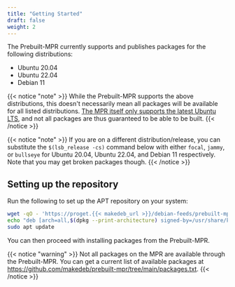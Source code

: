 ```yaml
---
title: "Getting Started"
draft: false
weight: 2
---
```


The Prebuilt-MPR currently supports and publishes packages for the following distributions:

- Ubuntu 20.04
- Ubuntu 22.04
- Debian 11

{{< notice "note" >}}
While the Prebuilt-MPR supports the above distributions, this doesn't necessarily mean all packages will be available for all listed distributions. [The MPR itself only supports the latest Ubuntu LTS](/using-the-mpr/support-policy), and not all packages are thus guaranteed to be able to be built.
{{< /notice >}}

{{< notice "note" >}}
If you are on a different distribution/release, you can substitute the `$(lsb_release -cs)` command below with either `focal`, `jammy`, or `bullseye` for Ubuntu 20.04, Ubuntu 22.04, and Debian 11 respectively. Note that you may get broken packages though.
{{< /notice >}}

## Setting up the repository
Run the following to set up the APT repository on your system:

```sh
wget -qO - 'https://proget.{{< makedeb_url >}}/debian-feeds/prebuilt-mpr.pub' | gpg --dearmor | sudo tee /usr/share/keyrings/prebuilt-mpr-archive-keyring.gpg 1> /dev/null
echo "deb [arch=all,$(dpkg --print-architecture) signed-by=/usr/share/keyrings/prebuilt-mpr-archive-keyring.gpg] https://proget.{{< makedeb_url >}} prebuilt-mpr $(lsb_release -cs)" | sudo tee /etc/apt/sources.list.d/prebuilt-mpr.list
sudo apt update
```

You can then proceed with installing packages from the Prebuilt-MPR.

{{< notice "warning" >}}
Not all packages on the MPR are available through the Prebuilt-MPR. You can get a current list of available packages at <https://github.com/makedeb/prebuilt-mpr/tree/main/packages.txt>.
{{< /notice >}}
